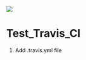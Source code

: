 ![](https://travis-ci.org/icedike/Test_Travis_CI.svg?branch=master)
# Test_Travis_CI
1. Add .travis.yml file